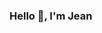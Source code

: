 ### Hello 👋, I'm Jean


<!--
I'm Jean from Thailand, and I try to switch to a Software developer. I have been working as a mechanical engineer, had some experience in programing during
bachelor's studies by using c#, python and matlab. now, I'm learning to code by myself to become a developer. Let's Rock !!
-->
<!--   ![Top Langs](https://github-readme-stats.vercel.app/api/top-langs/?username=jeantrue&layout=compact)-->


<!-- **jeantrue/jeantrue** is a ✨ _special_ ✨ repository because its `README.md` (this file) appears on your GitHub profile.

Here are some ideas to get you started:

- 🔭 I’m currently working on ...
- 🌱 I’m currently learning ...
- 👯 I’m looking to collaborate on ...
- 🤔 I’m looking for help with ...
- 💬 Ask me about ...
- 📫 How to reach me: ...
- 😄 Pronouns: ...
- ⚡ Fun fact: ...
-->
